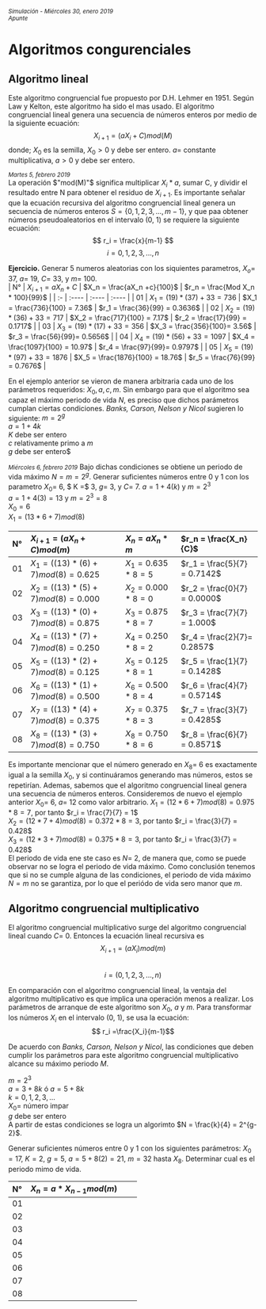 <small>*Simulación - Miércoles 30, enero 2019  
Apunte*</small>

# Algoritmos congurenciales

## Algoritmo lineal
Este algoritmo congruencial fue propuesto por D.H. Lehmer en 1951. Según Law y Kelton, este algoritmo ha sido el mas usado. El algoritmo congruencial lineal genera una secuencia de números enteros por medio de la siguiente ecuación:
$$
X_{i+1} = (aX_i + C)  mod (M)
$$
donde; $X_0$ es la semilla, $X_0 > 0$ y debe ser entero. $a =$ constante multiplicativa, $a>0$ y debe ser entero.

<small>*Martes 5, febrero 2019*</small>  
La operación $"mod(M)"$ significa multiplicar $X_i * a$, sumar C, y dividir el resultado entre N para obtener el residuo de $X_{i+1}$. Es importante señalar que la ecuación recursiva del algoritmo congruencial lineal genera un secuencia de números enteros $S = \{0, 1, 2, 3, ..., m-1\}$, y que paa obtener números pseudoaleatorios en el intervalo (0, 1) se requiere la siguiente ecuación:
$$ r_i = \frac{x}{m-1} $$
$$ i = 0, 1, 2, 3, ..., n $$

**Ejercicio.** Generar 5 numeros aleatorias con los siquientes parametros, $X_o =$ 37, $a =$ 19, $C =$ 33, y $m =$ 100.  
| N° | $X_{i+1} = aX_n + C$ | $X_n = \frac{aX_n +c}{100}$ | $r_n = \frac{Mod X_n * 100}{99}$ |
| :- | :---- | :---- | :---- |
| 01 | $X_1 = (19) * (37) + 33 = 736$ | $X_1 = \frac{736}{100} = 7.36$ | $r_1 = \frac{36}{99} = 0.3636$ |
| 02 | $X_2 = (19) * (36) + 33 = 717$ | $X_2 = \frac{717}{100} = 7.17$ | $r_2 = \frac{17}{99} = 0.1717$ |
| 03 | $X_3 = (19) * (17) +33 = 356$ | $X_3 = \frac{356}{100}= 3.56$ | $r_3 = \frac{56}{99}= 0.5656$ |
| 04 | $X_4 = (19) * (56) + 33 = 1097$ | $X_4 = \frac{1097}{100} = 10.97$ | $r_4 = \frac{97}{99}= 0.9797$ |
| 05 | $X_5 = (19) * (97) +33 = 1876$ | $X_5 = \frac{1876}{100} = 18.76$ | $r_5 = \frac{76}{99} = 0.7676$ |

En el ejemplo anterior se vieron de manera arbitraria cada uno de los parámetros requeridos: $X_0, a, c, m$. Sin embargo para que el algoritmo sea capaz el máximo periodo de vida $N$, es preciso que dichos parámetros cumplan ciertas condiciones. *Banks, Carson, Nelson y Nicol*  sugieren lo siguiente:
$m = 2^g$  
$a = 1+4k$  
$K$ debe ser entero  
$c$ relativamente primo a $m$  
$g$ debe ser entero$

<small>*Miércoles 6, febrero 2019*</small>
Bajo dichas condiciones se obtiene un periodo de vida máximo $N = m = 2^g$.
Generar suficientes números entre 0 y 1 con los parametro $X_0 =$ 6, $ K =$ 3, $g =$ 3, y $C =$ 7.
$a = 1 + 4(k)$ y $m = 2^3$  
$a = 1 + 4(3) = 13$ y $m = 2^3 = 8$   
$X_0 = 6$  
$X_1 = (13 * 6 + 7)mod(8)$

| N° | $X_{i+1} = (aX_n + C)mod(m)$ | $X_n = aX_n * m$ | $r_n = \frac{X_n}{C}$ |
| :- | :---- | :---- | :---- |
| 01 | $X_1 = ((13) * (6) + 7)mod(8) = 0.625$ | $X_1 = 0.635*8 = 5$ | $r_1 = \frac{5}{7} = 0.7142$ |
| 02 | $X_2 = ((13) * (5) + 7)mod(8) = 0.000$ | $X_2 = 0.000*8 = 0$ | $r_2 = \frac{0}{7} = 0.0000$ |
| 03 | $X_3 = ((13) * (0) + 7)mod(8) = 0.875$ | $X_3 = 0.875*8 = 7$ | $r_3 = \frac{7}{7} = 1.000$ |
| 04 | $X_4 = ((13) * (7) + 7)mod(8) = 0.250$ | $X_4 = 0.250*8 = 2$ | $r_4 = \frac{2}{7}= 0.2857$ |
| 05 | $X_5 = ((13) * (2) + 7)mod(8) = 0.125$ | $X_5 = 0.125*8 = 1$ | $r_5 = \frac{1}{7} = 0.1428$ |
| 06 | $X_6 = ((13) * (1) + 7)mod(8) = 0.500$ | $X_6 = 0.500*8 = 4$ | $r_6 = \frac{4}{7} = 0.5714$ |
| 07 | $X_7 = ((13) * (4) + 7)mod(8) = 0.375$ | $X_7 = 0.375*8 = 3$ | $r_7 = \frac{3}{7} = 0.4285$ |
| 08 | $X_8 = ((13) * (3) + 7)mod(8) = 0.750$ | $X_8 = 0.750*8 = 6$ | $r_8 = \frac{6}{7} = 0.8571$ |


Es importante mencionar que el número generado en $X_8 =$ 6 es exactamente igual a la semilla $X_0$, y si continuáramos generando mas números, estos se repetirían. Ademas, sabemos que el algoritmo congruencial lineal genera una secuencia de números enteros.
Consideremos de nuevo el ejemplo anterior
$X_0 =$ 6, $a =$ 12 como valor arbitrario.
$X_1 = (12 * 6 + 7)mod(8) = 0.975 * 8 = 7$, por tanto $r_i = \frac{7}{7} = 1$  
$X_2 = (12 * 7 + 4)mod(8) = 0.372 * 8 = 3$, por tanto $r_i = \frac{3}{7} = 0.428$  
$X_3 = (12 * 3 + 7)mod(8) = 0.375 * 8 = 3$, por tanto $r_i = \frac{3}{7} = 0.428$  
El periodo de vida ene ste caso es $N =$ 2, de manera que, como se puede observar no se logra el periodo de vida máximo. Como conclusión tenemos que si no se cumple alguna de las condiciones, el periodo de vida máximo $N=m$ no se garantiza, por lo que el periódo de vida sero manor que $m$.

## Algoritmo congruencial multiplicativo
El algoritmo congruencial multiplicativo surge del algoritmo congruencial lineal cuando $C =$ 0. Entonces la ecuación lineal recursiva es
$$X_{i+1} = (aX_i)mod(m)$$  
$$ i = (0 , 1, 2, 3, ..., n)$$

En comparación con el algoritmo congruencial lineal, la ventaja del algoritmo multiplicativo es que implica una operación menos a realizar. Los parámetros de arranque de este algoritmo son $X_0$, $a$ y $m$.
Para transformar los números $X_i$ en el intervalo (0, 1), se usa la ecuación:
$$ r_i =\frac{X_i}{m-1}$$

De acuerdo con *Banks, Carson, Nelson y Nicol*, las condiciones que deben cumplir los parámetros para este algoritmo congruencial multiplicativo alcance su máximo periodo $M$.

$m = 2^3$  
$a = 3 + 8 k$ ó $a = 5 + 8 k$  
$k = 0, 1, 2, 3, ...$  
$X_0 =$ número impar  
$g$ debe ser entero  
A partir de estas condiciones se logra un algorimto $N = \frac{k}{4} = 2^{g-2}$.

Generar suficientes números entre 0 y 1 con los siguientes parámetros: $X_0 = 17$, $K = 2$, $g = 5$, $a = 5 + 8(2) = 21$, $m = 32$ hasta $X_8$. Determinar cual es el periodo mimo de vida.

| N° | $X_n = a * X_{n-1}mod(m)$ | |  |
| :- | :---- | :---- | :---- |
| 01 |  |  |  |
| 02 |  |  |  |
| 03 |  |  |  |
| 04 |  |  |  |
| 05 |  |  |  |
| 06 |  |  |  |
| 07 |  |  |  |
| 08 |  |  |  |
